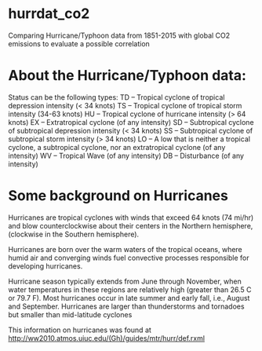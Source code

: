 # hurrdat_co2
Comparing Hurricane/Typhoon data from 1851-2015 with global CO2 emissions to evaluate a possible correlation


# About the Hurricane/Typhoon data:

 Status can be the following types:
 TD – Tropical cyclone of tropical depression intensity (< 34 knots)
 TS – Tropical cyclone of tropical storm intensity (34-63 knots)
 HU – Tropical cyclone of hurricane intensity (> 64 knots)
 EX – Extratropical cyclone (of any intensity)
 SD – Subtropical cyclone of subtropical depression intensity (< 34 knots)
 SS – Subtropical cyclone of subtropical storm intensity (> 34 knots)
 LO – A low that is neither a tropical cyclone, a subtropical cyclone, nor an extratropical cyclone (of any intensity)
 WV – Tropical Wave (of any intensity)
 DB – Disturbance (of any intensity)

 # Some background on Hurricanes 

 Hurricanes are tropical cyclones with winds that exceed 64 knots (74 mi/hr) and blow counterclockwise about their centers in the Northern hemisphere, (clockwise in the Southern hemisphere).

 Hurricanes are born over the warm waters of the tropical oceans, where humid air and converging winds fuel convective processes responsible for developing hurricanes.

 Hurricane season typically extends from June through November, when water temperatures in these regions are relatively high (greater than 26.5 C or 79.7 F). Most hurricanes occur in late summer and early fall, i.e., August and September. Hurricanes are larger than thunderstorms and tornadoes but smaller than mid-latitude cyclones 

 This information on hurricanes was found at http://ww2010.atmos.uiuc.edu/(Gh)/guides/mtr/hurr/def.rxml
